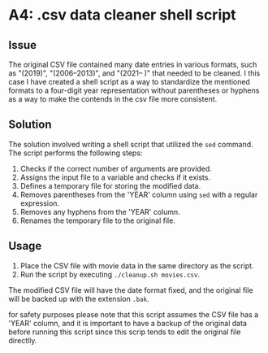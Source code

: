 # A4:  .csv data cleaner shell script

## Issue

The original CSV file contained many date entries in various formats, such as "(2019)", "(2006–2013)", and "(2021– )" that needed to be cleaned. I this case I have created a shell script as a way to standardize the mentioned formats to a four-digit year representation without parentheses or hyphens as a way to make the contends in the csv file more consistent.

## Solution

The solution involved writing a shell script that utilized the `sed` command. The script performs the following steps:

1. Checks if the correct number of arguments are provided.
2. Assigns the input file to a variable and checks if it exists.
3. Defines a temporary file for storing the modified data.
4. Removes parentheses from the 'YEAR' column using `sed` with a regular expression.
5. Removes any hyphens from the 'YEAR' column.
6. Renames the temporary file to the original file.

## Usage

1. Place the CSV file with movie data in the same directory as the script.
2. Run the script by executing `./cleanup.sh movies.csv`.

The modified CSV file will have the date format fixed, and the original file will be backed up with the extension `.bak`.

for safety purposes please note that this script assumes the CSV file has a 'YEAR' column, and it is important to have a backup of the original data before running this script since this scrip tends to edit the original file directlly.
